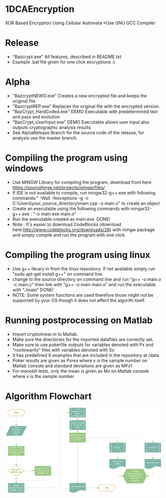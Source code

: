 # 1DCAEncryption
XOR Based Encryption Using Cellular Automata
*Use GNU GCC Compiler
# Release
- "Bazcrypt.exe" All features, described in README.txt
- Example .bat file given for one click encryptions :)
# Alpha
- "BazcryptNEWO.exe" Creates a new encrypted file and keeps the original file. 
- "BazcryptREP.exe" Replaces the original file with the encrypted version.
- "BazCrypt_HardCoded.exe" DEMO Executable with predetermined text and pass and evolution
- "BazCrypt_UserInput.exe" DEMO Executable allows user input also outputs cryptographic analysis results
- See AlphaRelease Branch for the source code of the release, for analysis use the master branch.
# Compiling the program using windows
- Use MINGW Library for compiling the program, download from here https://sourceforge.net/projects/mingw/files/
- If IDE is not available to compile, run mingw32-g++.exe with following commands:" -Wall -fexceptions -g  -c C:\Users\your_source_directory\main.cpp -o main.o" to create an object
- Create an executable using the following commands with mingw32-g++.exe : "-o main.exe main.o"
- Run the executable created as main.exe. DONE!
- Note : It's easier to download CodeBlocks (download here:http://www.codeblocks.org/downloads/26) with mingw package and simply compile and run the program with one click.
# Compiling the program using linux
- Use g++ library in from the linux repository. If not available simply run "sudo apt-get install g++" on command line.
- change to the source directory on command line and run "g++ -o main.o -c main.c" then link with "g++ -o main main.o" and run the executable with "./main" DONE!
- NOTE: Some system functions are used therefore those might not be supported by your OS though it does not affect the algorith itself.
# Running postprocessing on Matlab
- Import cryptolinear.m to Matlab.
- Make sure the directories for the imported datafiles are correctly set.
- Make sure to use pokerfile outputs for variables denoted with Px and "nonlinearity" files with variables denoted with Sx
- It has predefined 6 examples that are included in the repository at /data
- Poker results are given as Pxres where x is the sample number on Matlab console and standard deviations are given as MPx1
- For monobit tests, only the mean is given as Mx on Matlab console where x is the sample number

# Algorithm Flowchart
![Algorithm Flowchart](https://github.com/karusb/1DCAEncryption/blob/master/encflow.jpg)
